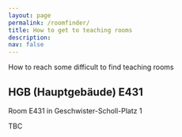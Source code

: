 ```yaml
---
layout: page
permalink: /roomfinder/
title: How to get to teaching rooms
description: 
nav: false
---
```


How to reach some difficult to find teaching rooms

## HGB (Hauptgebäude) E431

Room E431 in Geschwister-Scholl-Platz 1

TBC
